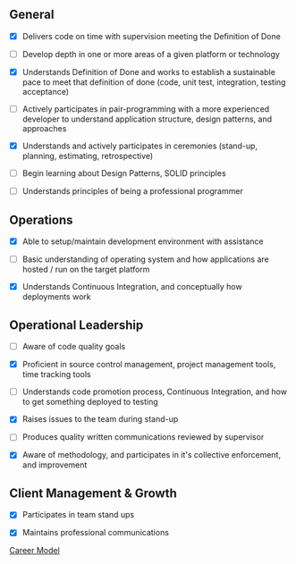## **General**

- [x]   Delivers code on time with supervision meeting the Definition of Done
    
- [ ]  Develop depth in one or more areas of a given platform or technology
    
- [x]   Understands Definition of Done and works to establish a sustainable pace to meet that definition of done (code, unit test, integration, testing acceptance)
    
- [ ]   Actively participates in pair-programming with a more experienced developer to understand application structure, design patterns, and approaches
    
- [x]   Understands and actively participates in ceremonies (stand-up, planning, estimating, retrospective)
    
- [ ]  Begin learning about Design Patterns, SOLID principles
    
- [ ]  Understands principles of being a professional programmer
    

## **Operations**

- [x]  Able to setup/maintain development environment with assistance
    
- [ ]  Basic understanding of operating system and how applications are hosted / run on the target platform
    
- [x]  Understands Continuous Integration, and conceptually how deployments work
    

## **Operational Leadership**

- [ ]  Aware of code quality goals
    
- [x]  Proficient in source control management, project management tools, time tracking tools
    
- [ ]  Understands code promotion process, Continuous Integration, and how to get something deployed to testing
    
- [x]  Raises issues to the team during stand-up
    
- [ ]  Produces quality written communications reviewed by supervisor 
    
- [x]  Aware of methodology, and participates in it's collective enforcement, and improvement
    

## **Client Management & Growth**

- [x]  Participates in team stand ups
    
- [x]  Maintains professional communications
    

[Career Model](https://nexient.atlassian.net/wiki/spaces/CP/pages/4423732 "/wiki/spaces/CP/pages/4423732")